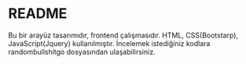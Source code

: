 # README
Bu bir arayüz tasarımıdır, frontend çalışmasıdır.
HTML, CSS(Bootstarp), JavaScript(Jquery) kullanılmıştır.
İncelemek istediğiniz kodlara randombullshitgo dosyasından ulaşabilirsiniz.
